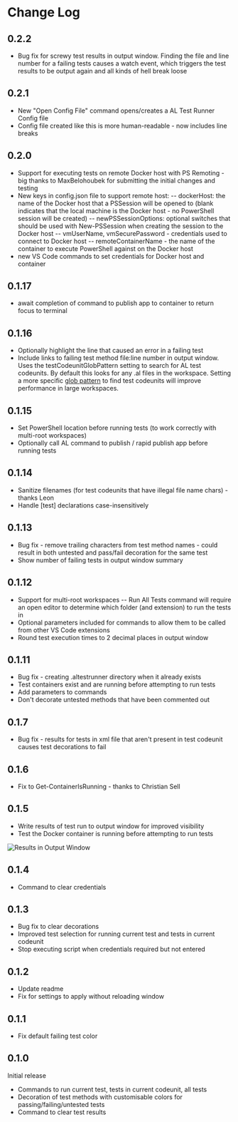 # Change Log

## 0.2.2
- Bug fix for screwy test results in output window. Finding the file and line number for a failing tests causes a watch event, which triggers the test results to be output again and all kinds of hell break loose

## 0.2.1
- New "Open Config File" command opens/creates a AL Test Runner Config file
- Config file created like this is more human-readable - now includes line breaks

## 0.2.0
- Support for executing tests on remote Docker host with PS Remoting - big thanks to MaxBelohoubek for submitting the initial changes and testing
- New keys in config.json file to support remote host:
-- dockerHost: the name of the Docker host that a PSSession will be opened to (blank indicates that the local machine is the Docker host - no PowerShell session will be created)
-- newPSSessionOptions: optional switches that should be used with New-PSSession when creating the session to the Docker host
-- vmUserName, vmSecurePassword - credentials used to connect to Docker host
-- remoteContainerName - the name of the container to execute PowerShell against on the Docker host
- new VS Code commands to set credentials for Docker host and container

## 0.1.17
- await completion of command to publish app to container to return focus to terminal

## 0.1.16
- Optionally highlight the line that caused an error in a failing test
- Include links to failing test method file:line number in output window. Uses the testCodeunitGlobPattern setting to search for AL test codeunits. By default this looks for any .al files in the workspace. Setting a more specific [glob pattern](https://en.wikipedia.org/wiki/Glob_(programming)) to find test codeunits will improve performance in large workspaces.

## 0.1.15
- Set PowerShell location before running tests (to work correctly with multi-root workspaces)
- Optionally call AL command to publish / rapid publish app before running tests 

## 0.1.14
- Sanitize filenames (for test codeunits that have illegal file name chars) - thanks Leon
- Handle [test] declarations case-insensitively

## 0.1.13
- Bug fix - remove trailing characters from test method names - could result in both untested and pass/fail decoration for the same test
- Show number of failing tests in output window summary

## 0.1.12
- Support for multi-root workspaces
-- Run All Tests command will require an open editor to determine which folder (and extension) to run the tests in
- Optional parameters included for commands to allow them to be called from other VS Code extensions
- Round test execution times to 2 decimal places in output window

## 0.1.11
- Bug fix - creating .altestrunner directory when it already exists
- Test containers exist and are running before attempting to run tests
- Add parameters to commands
- Don't decorate untested methods that have been commented out

## 0.1.7
- Bug fix - results for tests in xml file that aren't present in test codeunit causes test decorations to fail

## 0.1.6
- Fix to Get-ContainerIsRunning - thanks to Christian Sell

## 0.1.5
- Write results of test run to output window for improved visibility
- Test the Docker container is running before attempting to run tests

![Results in Output Window](https://jpearsondotblog.files.wordpress.com/2019/11/test-results-in-output-window.jpg)

## 0.1.4
- Command to clear credentials

## 0.1.3
- Bug fix to clear decorations
- Improved test selection for running current test and tests in current codeunit
- Stop executing script when credentials required but not entered

## 0.1.2
- Update readme
- Fix for settings to apply without reloading window

## 0.1.1
- Fix default failing test color

## 0.1.0
Initial release
- Commands to run current test, tests in current codeunit, all tests
- Decoration of test methods with customisable colors for passing/failing/untested tests
- Command to clear test results